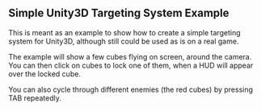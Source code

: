 ## Simple Unity3D Targeting System Example

This is meant as an example to show how to create a simple targeting system for Unity3D, although still could be used as is on a real game.

The example will show a few cubes flying on screen, around the camera. You can then click on cubes to lock one of them, when a HUD will appear over the locked cube.

You can also cycle through different enemies (the red cubes) by pressing TAB repeatedly.